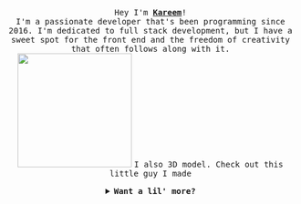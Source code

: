 <p align="center">
  <br>
  <samp>
    Hey I'm <b><a rel="nofollow noopener noreferrer" target="_blank" href="https://www.kareemshehab.com">Kareem</a></b>!
    <br>I'm a passionate developer that's been programming since 2016. I'm dedicated to full stack development, but I have a sweet spot for the front end and the freedom of creativity that often follows along with it. <br>
  </samp>

  <img src="" width="200"/>
  <samp>I also 3D model. Check out this little guy I made</samp>
</p>

<details align="center">

<summary><b><samp>Want a lil' more?</samp></b></summary>
<samp>
  <b><h2 style="color: #fc6203">You're a hungry little bugger!</h2> </b>
  <p>Say hi to the trash nymph; he'll guide you through</p>
  <img src="https://github.com/Musilix/Musilix/main/assets/fly.png" width="200"/>

Current Project: <a href="https://github.com/Musilix/Pipplio">Pipplio</a>

  <p align="center">
    <img src="https://github.com/Musilix/Musilix/main/assets/site_prev.webp" width="30px" alt="Portfolio"></a>
    <img src="https://github.com/Musilix/Musilix/main/assets/linkedin.png" width="30px" alt="LinkedIn"></a>
    <img src="https://github.com/Musilix/Musilix/main/assets/instagram.png" width="30px" alt="Instagram"></a>
    <img src="https://github.com/Musilix/Musilix/main/assets/leetcode.png" width="30px" alt="LeetCode"></a>
    <img src="https://github.com/Musilix/Musilix/main/assets/stackoverflow.png" width="30px" alt="StackOverflow"></a>
  </p> 
</samp>
</details>
